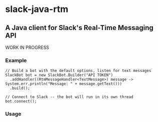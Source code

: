 # slack-java-rtm
## A Java client for Slack's Real-Time Messaging API

WORK IN PROGRESS

### Example

    // Build a bot with the default options, listen for text messages
    SlackBot bot = new SlackBot.Builder("API TOKEN")
      .addHandler((RtmMessageHandler<TextMessage>) message -> System.err.println("Message: " + message.getText()))
      .build();

    // Connect to Slack -- the bot will run in its own thread
    bot.connect();

### Usage